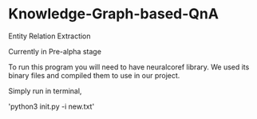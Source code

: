 # Knowledge-Graph-based-QnA

Entity Relation Extraction

Currently in Pre-alpha stage

To run this program you will need to have neuralcoref library.
We used its binary files and compiled them to use in our project.

Simply run in terminal,

'python3 init.py -i new.txt'
